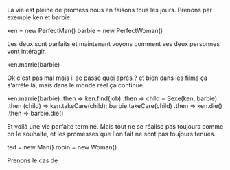 La vie est pleine de promess nous en faisons tous les jours. Prenons par exemple ken et barbie:


  ken = new PerfectMan()
  barbie = new PerfectWoman()

Les deux sont parfaits et maintenant voyons comment ses deux personnes vont intéragir. 


  ken.marrie(barbie)

Ok c'est pas mal mais il se passe quoi aprés ? et bien dans les films ça s'arrête là, mais dans le monde réel ça continue.


  ken.marrie(barbie)
    .then => ken.find(job)
    .then => child = Sexe(ken, barbie)
    .then (child) => ken.takeCare(child); barbie.takeCare(child)
    .then => ken.die()
    .then => barbie.die()

Et voilà une vie parfaite terminé. Mais tout ne se réalise pas toujours comme on le souhaite, et les promesses que l'on fait ne sont pas toujours tenues. 


  ted = new Man()
  robin = new Woman()

Prenons le cas de  
